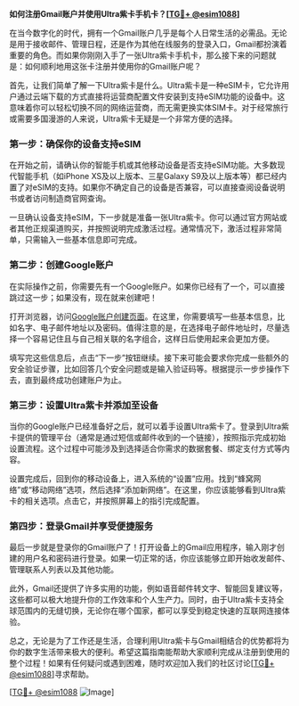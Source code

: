 **如何注册Gmail账户并使用Ultra紫卡手机卡？[[TG💪+ @esim1088](https://t.me/s/esim1088)]**

在当今数字化的时代，拥有一个Gmail账户几乎是每个人日常生活的必需品。无论是用于接收邮件、管理日程，还是作为其他在线服务的登录入口，Gmail都扮演着重要的角色。而如果你刚刚入手了一张Ultra紫卡手机卡，那么接下来的问题就是：如何顺利地用这张卡注册并使用你的Gmail账户呢？

首先，让我们简单了解一下Ultra紫卡是什么。Ultra紫卡是一种eSIM卡，它允许用户通过云端下载的方式直接将运营商配置文件安装到支持eSIM功能的设备中。这意味着你可以轻松切换不同的网络运营商，而无需更换实体SIM卡。对于经常旅行或需要多国漫游的人来说，Ultra紫卡无疑是一个非常方便的选择。

### 第一步：确保你的设备支持eSIM

在开始之前，请确认你的智能手机或其他移动设备是否支持eSIM功能。大多数现代智能手机（如iPhone XS及以上版本、三星Galaxy S9及以上版本等）都已经内置了对eSIM的支持。如果你不确定自己的设备是否兼容，可以直接查阅设备说明书或者访问制造商官网查询。

一旦确认设备支持eSIM，下一步就是准备一张Ultra紫卡。你可以通过官方网站或者其他正规渠道购买，并按照说明完成激活过程。通常情况下，激活过程非常简单，只需输入一些基本信息即可完成。

### 第二步：创建Google账户

在实际操作之前，你需要先有一个Google账户。如果你已经有了一个，可以直接跳过这一步；如果没有，现在就来创建吧！

打开浏览器，访问[Google账户创建页面](https://accounts.google.com/signup)。在这里，你需要填写一些基本信息，比如名字、电子邮件地址以及密码。值得注意的是，在选择电子邮件地址时，尽量选择一个容易记住且与自己相关联的名字组合，这样日后使用起来会更加方便。

填写完这些信息后，点击“下一步”按钮继续。接下来可能会要求你完成一些额外的安全验证步骤，比如回答几个安全问题或是输入验证码等。根据提示一步步操作下去，直到最终成功创建账户为止。

### 第三步：设置Ultra紫卡并添加至设备

当你的Google账户已经准备好之后，就可以着手设置Ultra紫卡了。登录到Ultra紫卡提供的管理平台（通常是通过短信或邮件收到的一个链接），按照指示完成初始设置流程。这个过程中可能涉及到选择适合你需求的数据套餐、绑定支付方式等内容。

设置完成后，回到你的移动设备上，进入系统的“设置”应用。找到“蜂窝网络”或“移动网络”选项，然后选择“添加新网络”。在这里，你应该能够看到Ultra紫卡的相关选项。点击它，并按照屏幕上的指引完成配置。

### 第四步：登录Gmail并享受便捷服务

最后一步就是登录你的Gmail账户了！打开设备上的Gmail应用程序，输入刚才创建的用户名和密码进行登录。如果一切正常的话，你应该能够立即开始收发邮件、管理联系人列表以及其他功能。

此外，Gmail还提供了许多实用的功能，例如语音邮件转文字、智能回复建议等，这些都可以极大地提升你的工作效率和个人生产力。同时，由于Ultra紫卡支持全球范围内的无缝切换，无论你在哪个国家，都可以享受到稳定快速的互联网连接体验。

总之，无论是为了工作还是生活，合理利用Ultra紫卡与Gmail相结合的优势都将为你的数字生活带来极大的便利。希望这篇指南能帮助大家顺利完成从注册到使用的整个过程！如果有任何疑问或遇到困难，随时欢迎加入我们的社区讨论[[TG💪+ @esim1088](https://t.me/s/esim1088)]寻求帮助。

[[TG💪+ @esim1088](https://t.me/s/esim1088) ![Image](https://i.postimg.cc/4NQfJmqS/Snipaste-2025-05-13-00-14-12.png)]